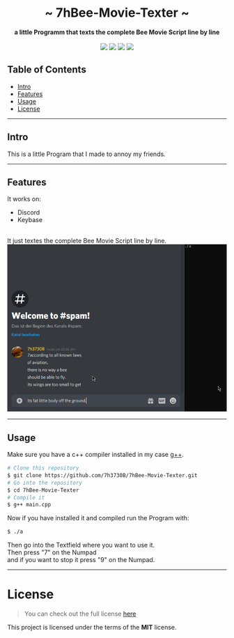 <div align="center">
    <h1>~ 7hBee-Movie-Texter ~</h1>
    <strong>
        a little Programm that texts the complete Bee Movie Script line by line
    </strong><br/><br/>
    <img height="28" src="https://img.shields.io/github/license/7h3730B/7hISSBot?style=for-the-badge">
    <img height="28" src="https://img.shields.io/github/repo-size/7h3730B/7hBee-Movie-Texter?style=for-the-badge">
    <img height="28" src="https://img.shields.io/github/stars/7h3730B/7hBee-Movie-Texter?style=for-the-badge">
    <img height="28" src="https://forthebadge.com/images/badges/built-with-love.svg">

</div>  

## Table of Contents

* [Intro](#intro) 
* [Features](#features) 
* [Usage](#usage) 
* [License](#license)
---
## Intro

This is a little Program that I made to annoy my friends.

---  
## Features

It works on:
- Discord
- Keybase  
<br/>
It just textes the complete Bee Movie Script line by line.  
<img src="https://github.com/7h3730B/7hBee-Movie-Texter/blob/master/preview.gif">

---
## Usage
Make sure you have a c++ compiler installed in my case [g++](https://gcc.gnu.org/).  
``` BASH
# Clone this repository
$ git clone https://github.com/7h3730B/7hBee-Movie-Texter.git
# Go into the repository
$ cd 7hBee-Movie-Texter
# Compile it
$ g++ main.cpp
```
Now if you have installed it and compiled run the Program with:  
``` BASH
$ ./a
```
Then go into the Textfield where you want to use it.  
Then press "7" on the Numpad  
and if you want to stop it press "9" on the Numpad.  

---
# License
> You can check out the full license [here](https://github.com/7h3730B/7hISSBot/blob/master/LICENSE)  
 
This project is licensed under the terms of the **MIT** license.
